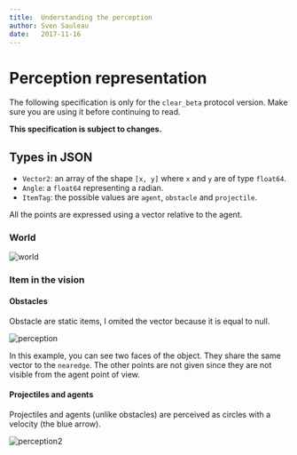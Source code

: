 ```yaml
---
title:  Understanding the perception
author: Sven Sauleau
date:   2017-11-16
---
```


# Perception representation

The following specification is only for the `clear_beta` protocol version. Make sure you are using it before continuing to read.

**This specification is subject to changes.**

## Types in JSON

- `Vector2`: an array of the shape `[x, y]` where `x` and `y` are of type `float64`.
- `Angle`: a `float64` representing a radian.
- `ItemTag`: the possible values are `agent`, `obstacle` and `projectile`.

All the points are expressed using a vector relative to the agent.

### World

![world](/assets/img/perception-world.svg)

### Item in the vision

#### Obstacles

Obstacle are static items, I omited the vector because it is equal to null.

![perception](/assets/img/perception-object-cross.svg)

In this example, you can see two faces of the object. They share the same vector to the `nearedge`. The other points are not given since they are not visible from the agent point of view.

#### Projectiles and agents

Projectiles and agents (unlike obstacles) are perceived as circles with a velocity (the blue arrow).

![perception2](/assets/img/perception-agent.svg)
